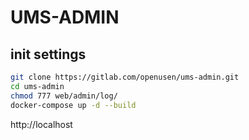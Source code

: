 # UMS-ADMIN

## init settings
```bash
git clone https://gitlab.com/openusen/ums-admin.git
cd ums-admin
chmod 777 web/admin/log/
docker-compose up -d --build
```

http://localhost
